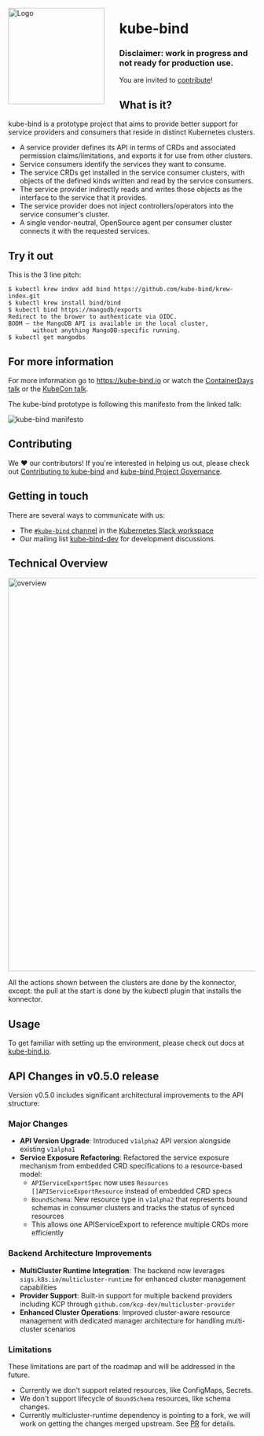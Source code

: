 <img alt="Logo" width="196px" style="margin-right: 30px;" align="left" src="./docs/images/logo.svg"></img>

# kube-bind

### Disclaimer: work in progress and not ready for production use.

You are invited to [contribute](#contributing)!

## What is it?

kube-bind is a prototype project that aims to provide better support for service providers and consumers that reside in distinct Kubernetes clusters.

- A service provider defines its API in terms of CRDs and associated permission claims/limitations, and exports it for use from other clusters.
- Service consumers identify the services they want to consume.
- The service CRDs get installed in the service consumer clusters, with objects of the defined kinds written and read by the service consumers.
- The service provider indirectly reads and writes those objects as the interface to the service that it provides.
- The service provider does not inject controllers/operators into the service consumer's cluster.
- A single vendor-neutral, OpenSource agent per consumer cluster connects it with the requested services.

## Try it out

This is the 3 line pitch:

```shell
$ kubectl krew index add bind https://github.com/kube-bind/krew-index.git
$ kubectl krew install bind/bind
$ kubectl bind https://mangodb/exports
Redirect to the brower to authenticate via OIDC.
BOOM – the MangoDB API is available in the local cluster,
       without anything MangoDB-specific running.
$ kubectl get mangodbs
```

## For more information

For more information go to https://kube-bind.io or watch the [ContainerDays talk](https://www.youtube.com/watch?v=dg0g15Qv5Fo&t=1s)
or the [KubeCon talk](https://www.youtube.com/watch?v=Uv0ivz5xej4).

The kube-bind prototype is following this manifesto from the linked talk:

![kube-bind manifesto](docs/images/manifesto.png)

## Contributing

We ❤️ our contributors! If you're interested in helping us out, please check out
[Contributing to kube-bind](./CONTRIBUTING.md) and [kube-bind Project Governance](./GOVERNANCE.md).

## Getting in touch

There are several ways to communicate with us:

- The [`#kube-bind` channel](https://kubernetes.slack.com/archives/C046PRXNJ4W) in the [Kubernetes Slack workspace](https://slack.k8s.io)
- Our mailing list [kube-bind-dev](https://groups.google.com/g/kube-bind-dev) for development discussions.

## Technical Overview

<img alt="overview" width="800px" src="./docs/images/overview.png"></img>

All the actions shown between the clusters are done by the konnector, except: the pull at the start is done by the kubectl plugin that installs the konnector.

## Usage

To get familiar with setting up the environment, please check out docs at [kube-bind.io](https://docs.kube-bind.io/main/setup).

## API Changes in v0.5.0 release

Version v0.5.0 includes significant architectural improvements to the API structure:

### Major Changes

- **API Version Upgrade**: Introduced `v1alpha2` API version alongside existing `v1alpha1`
- **Service Exposure Refactoring**: Refactored the service exposure mechanism from embedded CRD specifications to a resource-based model:
  - `APIServiceExportSpec` now uses `Resources []APIServiceExportResource` instead of embedded CRD specs
  - `BoundSchema`: New resource type in `v1alpha2` that represents bound schemas in consumer clusters and tracks the status of synced resources
  - This allows one APIServiceExport to reference multiple CRDs more efficiently

### Backend Architecture Improvements

- **MultiCluster Runtime Integration**: The backend now leverages `sigs.k8s.io/multicluster-runtime` for enhanced cluster management capabilities
- **Provider Support**: Built-in support for multiple backend providers including KCP through `github.com/kcp-dev/multicluster-provider`
- **Enhanced Cluster Operations**: Improved cluster-aware resource management with dedicated manager architecture for handling multi-cluster scenarios

### Limitations

These limitations are part of the roadmap and will be addressed in the future.

* Currently we don't support related resources, like ConfigMaps, Secrets.
* We don't support lifecycle of `BoundSchema` resources, like schema changes.
* Currently multicluster-runtime dependency is pointing to a fork, we will work on getting the changes merged upstream. See [PR](https://github.com/kubernetes-sigs/multicluster-runtime/pull/62) for details.